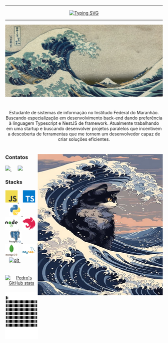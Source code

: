 <!-- Primeira visão do perfil -->
<div align="center">
  
  <hr>
  <a href="https://git.io/typing-svg">
    <img src="https://readme-typing-svg.demolab.com?font=Fira+Code&weight=500&size=22&pause=1000&color=c3d2e3&center=true&vCenter=true&random=false&width=524&lines=Welcome+to+my+profile!" alt="Typing SVG">
  </a>
  <hr>
  
  <!-- Imagem -->
  <p align="center">
    <img alt="" src="./src/kanagawa_wave.jpg" width="100%" height=230px>
  </p>
  
</div>

<!-- Breve apresentação -->
#

<p align="center">Estudante de sistemas de informação no Institudo Federal do Maranhão. Buscando especialização em desenvolvimento back-end dando preferência à linguagem Typescript e NestJS de framework. Atualmente trabalhando em uma startup e buscando desenvolver projetos paralelos que incentivem a descoberta de ferramentas que me tornem um desenvolvedor capaz de criar soluções eficientes.</p>

#

<!-- Contatos e stacks  -->
<div> 
  
  <img align="right" alt="" height="450px" width="400px" src="./src/test2.jpg">
  
  <!--Contatos -->
  <h3>Contatos</h3>
  <a href="mailto:pedroolvcontato@gmail.com">
    <img src="https://img.shields.io/badge/-Gmail-%23333?style=for-the-badge&logo=gmail&logoColor=red" target="_blank">
  </a>&nbsp;&nbsp;&nbsp;&nbsp;
  <a href="https://www.instagram.com/pedro_lvra/" target="_blank">
    <img src="https://img.shields.io/badge/-Instagram-%23E4405F?style=for-the-badge&logo=instagram&logoColor=white" target="_blank">
  </a>

<!-- Ferramentas -->
  <h3 align="left">Stacks</h3>

  <p align="left">
    <!-- Linguagens de Pogramação -->
    <a href="https://developer.mozilla.org/en-US/docs/Web/JavaScript" target="_blank" rel="noreferrer">
      <img src="https://raw.githubusercontent.com/devicons/devicon/master/icons/javascript/javascript-original.svg" alt="javascript" width="40" height="40"/>
    </a>&nbsp;&nbsp;
    <a href="https://www.typescriptlang.org/" target="_blank" rel="noreferrer">
      <img src="https://raw.githubusercontent.com/devicons/devicon/master/icons/typescript/typescript-original.svg" alt="typescript" width="40" height="40"/>
    </a>&nbsp;&nbsp;
    <a href="https://www.python.org" target="_blank" rel="noreferrer">
      <img src="https://raw.githubusercontent.com/devicons/devicon/master/icons/python/python-original.svg" alt="python" width="40" height="40"/>
    </a>&nbsp;&nbsp;
    <!-- Frameworks -->
    <a href="https://nodejs.org" target="_blank" rel="noreferrer">
      <img src="https://raw.githubusercontent.com/devicons/devicon/master/icons/nodejs/nodejs-original-wordmark.svg" alt="nodejs" width="40" height="40"/>
    </a>&nbsp;&nbsp;
    <a href="https://nestjs.com/" target="_blank" rel="noreferrer">
      <img src="https://github.com/devicons/devicon/blob/master/icons/nestjs/nestjs-original.svg" alt="nestjs" width="40" height="40"/>
    </a>&nbsp;&nbsp;
    <!-- Bancos de Dados -->
    <a href="https://www.postgresql.org" target="_blank" rel="noreferrer">
      <img src="https://raw.githubusercontent.com/devicons/devicon/master/icons/postgresql/postgresql-original-wordmark.svg" alt="postgresql" width="40" height="40"/>
    </a>&nbsp;&nbsp;
    <a href="https://www.mongodb.com/" target="_blank" rel="noreferrer">
      <img src="https://raw.githubusercontent.com/devicons/devicon/master/icons/mongodb/mongodb-original-wordmark.svg" alt="mongodb" width="40" height="40"/>
    </a>&nbsp;&nbsp;
    <a href="https://www.mysql.com/" target="_blank" rel="noreferrer">
      <img src="https://raw.githubusercontent.com/devicons/devicon/master/icons/mysql/mysql-original-wordmark.svg" alt="mysql" width="40" height="40"/>
    </a>&nbsp;&nbsp;
    <!-- Controle de Versão -->
    <a href="https://git-scm.com/" target="_blank" rel="noreferrer">
      <img src="https://www.vectorlogo.zone/logos/git-scm/git-scm-icon.svg" alt="git" width="40" height="40"/>
    </a>&nbsp;&nbsp;
</p>
</div>

#

<!-- GitHub Stats + Contribution Snake -->
<div align="center" style="display: flex; justify-content: center; flex-wrap: wrap; gap: 20px;">
  <!-- GitHub Stats -->
  <a href="https://github.com/anuraghazra/github-readme-stats">
    <img src="https://github-readme-stats.vercel.app/api?username=pedroOlvPinheiro&show_icons=true&theme=tokyonight" 
         height="150" 
         alt="Pedro's GitHub stats">
  </a>
  <!-- [![Top Langs](https://github-readme-stats.vercel.app/api/top-langs/?username=pedroOlvPinheiro)](https://github.com/anuraghazra/github-readme-stats) -->
  
  <!-- Contribution Snake -->
  <picture>
    <source media="(prefers-color-scheme: dark)" srcset="https://raw.githubusercontent.com/pedroOlvPinheiro/pedroOlvPinheiro/output/github-contribution-grid-snake-dark.svg">
    <source media="(prefers-color-scheme: light)" srcset="https://raw.githubusercontent.com/pedroOlvPinheiro/pedroOlvPinheiro/output/github-contribution-grid-snake.svg">
    <img alt="GitHub contribution grid snake animation" 
         src="https://raw.githubusercontent.com/pedroOlvPinheiro/pedroOlvPinheiro/output/github-contribution-grid-snake.svg" 
         height="150">
  </picture>
</div>

